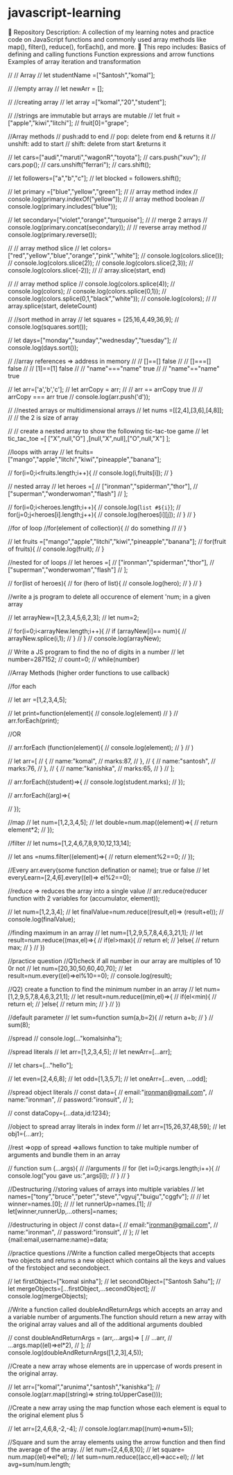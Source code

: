 # javascript-learning
📌 Repository Description: A collection of my learning notes and practice code on JavaScript functions and commonly used array methods like map(), filter(), reduce(), forEach(), and more. 🚀  This repo includes:  Basics of defining and calling functions  Function expressions and arrow functions  Examples of array iteration and transformation 



// // Array
// let studentName =["Santosh","komal"];

// //empty array
// let newArr = [];

// //creating array
// let array =["komal","20","student"];

// //strings are immutable but arrays are mutable
// let fruit =["apple","kiwi","litchi"];
// fruit[0]="grape";

//Array methods
// push:add to end
// pop: delete from end & returns it
// unshift: add to start
// shift: delete from start &returns it

// let cars=["audi","maruti","wagonR","toyota"];
// cars.push("xuv");
// cars.pop();
// cars.unshift("ferrari");
// cars.shift();

// let followers=["a","b","c"];
// let blocked = followers.shift();

// let primary =["blue","yellow","green"];
// // array method index
// console.log(primary.indexOf("yellow"));
// // array method boolean
// console.log(primary.includes("blue"));

// let secondary=["violet","orange","turquoise"];
// // merge 2 arrays
// console.log(primary.concat(secondary));
// // reverse array method
// console.log(primary.reverse());

// // array method slice 
// let colors=["red","yellow","blue","orange","pink","white"];
// console.log(colors.slice());
// console.log(colors.slice(2));
// console.log(colors.slice(2,3));
// console.log(colors.slice(-2));
// //  array.slice(start, end)

// // array method splice
// console.log(colors.splice(4));
// console.log(colors);
// console.log(colors.splice(0,1));
// console.log(colors.splice(0,1,"black","white"));
// console.log(colors);
// // array.splice(start, deleteCount)

// //sort method in array
// let squares = [25,16,4,49,36,9];
// console.log(squares.sort());

// let days=["monday","sunday","wednesday","tuesday"];
// console.log(days.sort());

// //array references => address in memory
// // []==[]  false
// // []===[] false
// // [1]==[1]  false
// // "name"==="name" true
// // "name"=="name" true

// let arr=['a','b','c'];
// let arrCopy = arr;
// // arr == arrCopy true
// // arrCopy === arr true
// console.log(arr.push('d'));

// //nested arrays or multidimensional arrays
// let nums =[[2,4],[3,6],[4,8]];
// // the 2 is size of array

// // create a nested array to show the following tic-tac-toe game
// let tic_tac_toe =[  ["X",null,"O"] ,[null,"X",null],["O",null,"X"]  ];

//loops with array
// let fruits=["mango","apple","litchi","kiwi","pineapple","banana"];

// for(i=0;i<fruits.length;i++){
//     console.log(i,fruits[i]);
// }

// nested array
// let heroes =[
//     ["ironman","spiderman","thor"],
//     ["superman","wonderwoman","flash"]
// ];

// for(i=0;i<heroes.length;i++){
//     console.log(`list #${i}`);
//     for(j=0;j<heroes[i].length;j++){
//         console.log(heroes[i][j]);
//     }
// }

//for of loop 
//for(element of collection){
//     do something
// //    }

//  let fruits =["mango","apple","litchi","kiwi","pineapple","banana"];
//  for(fruit of fruits){
//     console.log(fruit);
//  }

 //nested for of loops
// let heroes =[
//     ["ironman","spiderman","thor"],
//     ["superman","wonderwoman","flash"]
// ];

// for(list of heroes){
//     for (hero of list){
//         console.log(hero);
//     }
// }


//write a js program to delete all occurence of element 'num; in a given array

// let arrayNew=[1,2,3,4,5,6,2,3];
// let num=2;

// for(i=0;i<arrayNew.length;i++){
//     if (arrayNew[i]== num){
//         arrayNew.splice(i,1);
//     }
// }
// console.log(arrayNew);

// Write a JS program to find the no of digits in a number
// let number=287152;
// count=0;
// while(number)



//Array Methods  (higher order functions to use callback)

//for each

// let arr =[1,2,3,4,5];

// let print=function(element){
//     console.log(element)
// }
// arr.forEach(print);

//OR

// arr.forEach (function(element){
//     console.log(element);
// }
// )

// let arr=[
// {
// name:"komal",
// marks:87,
// },
// {
// name:"santosh",
// marks:76,
// },
// {
// name:"kanishka",
// marks:65,
// }
// ];

// arr.forEach((student)=>{
//     console.log(student.marks);
// });

// arr.forEach((arg)=>{

// });



//map
// let num=[1,2,3,4,5];
// let double=num.map((element)=>{
//     return element*2;
// });


//filter
// let nums=[1,2,4,6,7,8,9,10,12,13,14];

// let ans =nums.filter((element)=>{
//    return  element%2==0;
// });

//Every  arr.every(some function defination or name);  true or false
//  let everyLearn=[2,4,6].every((el)=>   el%2==0);


//reduce  => reduces the array into a single value
//  arr.reduce(reducer function with 2 variables for (accumulator, element));

// let num=[1,2,3,4];
// let finalValue=num.reduce((result,el)=> (result+el));
// console.log(finalValue);

//finding maximum in an array
// let num=[1,2,9,5,7,8,4,6,3,21,1];
// let result=num.reduce((max,el)=>{
//    if(el>max){
//       return el;
//    }else{
//       return max;
//    }
// })


//practice question
//Q1)check if all number in our array are multiples of 10 0r not
// let num=[20,30,50,60,40,70];
// let result=num.every((el)=>el%10==0);
// console.log(result);

//Q2) create a function to find the minimum number in an array
// let num=[1,2,9,5,7,8,4,6,3,21,1];
// let result=num.reduce((min,el)=>{
//    if(el<min){
//       return el;
//    }else{
//       return min;
//    }
// })

//default parameter
// let sum=function sum(a,b=2){
//    return a+b;
// }
// sum(8);

//spread
// console.log(..."komalsinha");

//spread literals
// let arr=[1,2,3,4,5];
// let newArr=[...arr];

// let chars=[..."hello"];

// let even=[2,4,6,8];
// let odd=[1,3,5,7];
// let oneArr=[...even, ...odd];

//spread object literals
// const data={
//    email:"ironman@gmail.com",
//    name:"ironman",
//    password:"ironsuit",
// };

// const dataCopy={...data,id:1234};

//object to spread array literals in index form
// let arr=[15,26,37,48,59];
// let obj1={...arr};

//rest =>opp of spread =>allows function to take multiple number of arguments and bundle them in an array

// function sum (...args){
//    //arguments
//    for (let i=0;i<args.length;i++){
//       console.log("you gave us:",args[i]);
//    }
// }


//Destructuring
//storing values of arrays into multiple variables
// let names=["tony","bruce","peter","steve","vgyuj","buigu","cggfv"];
// // let winner=names.[0];
// // let runnerUp=names.[1];
// let[winner,runnerUp,...others]=names;

//destructuring in object
// const data={
//    email:"ironman@gmail.com",
//    name:"ironman",
//    password:"ironsuit",
//  };
//   let {mail:email,username:name}=data;

//practice questions
//Write a function called mergeObjects that accepts two objects and returns a new object which contains all the keys and values of the firstobject and secondobject.

// let firstObject=["komal sinha"];
// let secondObject=["Santosh Sahu"];
// let mergeObjects=[...firstObject,...secondObject];
// console.log(mergeObjects);

//Write a function called doubleAndReturnArgs which accepts an array and a variable number of arguments.The function should return a new array with the original array values and all of the additional arguments doubled

// const doubleAndReturnArgs = (arr,...args)=> [
//    ...arr,
//    ...args.map((el)=>el*2),
// ];
// console.log(doubleAndReturnArgs([1,2,3],4,5));

//Create a new array whose elements are in uppercase of words present in the original array.

// let arr=["komal","arunima","santosh","kanishka"];
// console.log(arr.map((string)=> string.toUpperCase()));

//Create a new array using the map function whose each element is equal to the original element plus 5

// let arr=[2,4,6,8,-2,-4];
// console.log(arr.map((num)=>num+5));

//Square and sum the array elements using the arrow function and then find the average of the array.
// let num=[2,4,6,8,10];
// let square= num.map((el)=>el*el);
// let sum=num.reduce((acc,el)=>acc+el);
// let avg=sum/num.length;
